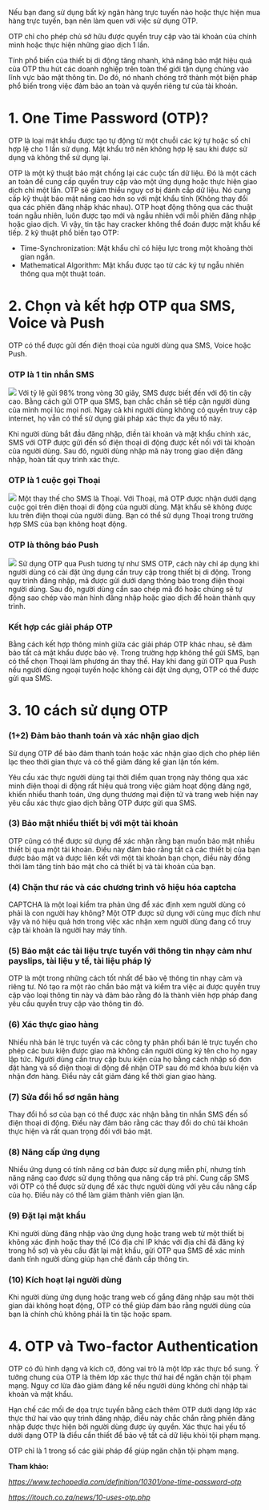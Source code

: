Nếu bạn đang sử dụng bất kỳ ngân hàng trực tuyến nào hoặc thực hiện mua hàng trực tuyến, bạn nên làm quen với việc sử dụng OTP.

OTP chỉ cho phép chủ sở hữu được quyền truy cập vào tài khoản của chính mình hoặc thực hiện những giao dịch 1  lần.

Tính phổ biến của thiết bị di động tăng nhanh, khả năng bảo mật hiệu quả của OTP thu hút các doanh nghiệp trên toàn thế giới tận dụng chúng vào lĩnh vực bảo mật thông tin. Do đó, nó nhanh chóng trở thành một biện pháp phổ biến trong việc đảm bảo an toàn và quyền riêng tư của tài khoản.
# 1. One Time Password (OTP)?
OTP là loại mật khẩu được tạo tự động từ một chuỗi các ký tự hoặc số chỉ hợp lệ cho 1 lần sử dụng. Mật khẩu trở nên không hợp lệ sau khi được sử dụng và không thể sử dụng lại. 

OTP là một kỹ thuật bảo mật chống lại các cuộc tấn dữ liệu. Đó là một cách an toàn để cung cấp quyền truy cập vào một ứng dụng hoặc thực hiện giao dịch chỉ một lần. OTP sẽ giảm thiểu nguy cơ bị đánh cắp dữ liệu. Nó cung cấp kỹ thuật bảo mật nâng cao hơn so với mật khẩu tĩnh (Không thay đổi qua các phiên đăng nhập khác nhau). OTP hoạt động thông qua các thuật toán ngẫu nhiên, luôn được tạo mới và ngẫu nhiên với mỗi phiên đăng nhập hoặc giao dịch. Vì vậy, tin tặc hay cracker không thể đoán được mật khẩu kế tiếp. 2 kỹ thuật phổ biến tạo OTP: 
* Time-Synchronization: Mật khẩu chỉ có hiệu lực trong một khoảng thời gian ngắn.
* Mathematical Algorithm: Mật khẩu được tạo từ các ký tự ngẫu nhiên thông qua một thuật toán.
# 2. Chọn và kết hợp OTP qua SMS, Voice và Push
OTP có thể được gửi đến điện thoại của người dùng qua SMS, Voice hoặc Push.
### OTP là 1 tin nhắn SMS
![](https://images.viblo.asia/094a82d1-bb3e-460c-ae9e-2f8e13ee3ec2.png)
Với tỷ lệ gửi 98% trong vòng 30 giây, SMS được biết đến với độ tin cậy cao. Bằng cách gửi OTP qua SMS, bạn chắc chắn sẽ tiếp cận người dùng của mình mọi lúc mọi nơi. Ngay cả khi người dùng không có quyền truy cập internet, họ vẫn có thể sử dụng giải pháp xác thực đa yếu tố này.

Khi người dùng bắt đầu đăng nhập, điền tài khoản và mật khẩu chính xác, SMS với OTP được gửi đến số điện thoại di động được kết nối với tài khoản của người dùng. Sau đó, người dùng nhập mã này trong giao diện đăng nhập, hoàn tất quy trình xác thực. 
### OTP là 1 cuộc gọi Thoại
![](https://images.viblo.asia/8fe471e6-3195-4b64-ac98-13dd41b6e263.jpg)
Một thay thế cho SMS là Thoại. Với Thoại, mã OTP được nhận dưới dạng cuộc gọi trên điện thoại di động của người dùng. Mật khẩu sẽ không được lưu trên điện thoại của người dùng. Bạn có thể sử dụng Thoại trong trường hợp SMS của bạn không hoạt động. 
### OTP là thông báo Push
![](https://images.viblo.asia/84afa70b-d771-44e7-89dc-20f6b485048c.png)
Sử dụng OTP qua Push tương tự như SMS OTP, cách này chỉ áp dụng khi người dùng có cài đặt ứng dụng cần truy cập trong thiết bị di động. Trong quy trình đăng nhập, mã được gửi dưới dạng thông báo trong điện thoại người dùng. Sau đó, người dùng cần sao chép mã đó hoặc chúng sẽ tự động sao chép vào màn hình đăng nhập hoặc giao dịch để hoàn thành quy trình. 
### Kết hợp các giải pháp OTP
Bằng cách kết hợp thông minh giữa các giải pháp OTP khác nhau, sẽ đảm bảo tất cả mật khẩu được bảo vệ. Trong trường hợp không thể gửi SMS, bạn có thể chọn Thoại làm phương án thay thế. Hay khi đang gửi OTP qua Push nếu người dùng ngoại tuyến hoặc không cài đặt ứng dụng, OTP có thể được gửi qua SMS.
# 3. 10 cách sử dụng OTP
### (1+2) Đảm bảo thanh toán và xác nhận giao dịch
Sử dụng OTP để bảo đảm thanh toán hoặc xác nhận giao dịch cho phép liên lạc theo thời gian thực và có thể giảm đáng kể gian lận tốn kém.

Yêu cầu xác thực người dùng tại thời điểm quan trọng này thông qua xác minh điện thoại di động rất hiệu quả trong việc giảm hoạt động đáng ngờ, khiến nhiều thanh toán, ứng dụng thương mại điện tử và trang web hiện nay yêu cầu xác thực giao dịch bằng OTP được gửi qua SMS.
### (3) Bảo mật nhiều thiết bị với một tài khoản
OTP cũng có thể được sử dụng để xác nhận rằng bạn muốn bảo mật nhiều thiết bị qua một tài khoản. Điều này đảm bảo rằng tất cả các thiết bị của bạn được bảo mật và được liên kết với một tài khoản bạn chọn, điều này đồng thời làm tăng tính bảo mật cho cả thiết bị và tài khoản của bạn.

### (4) Chặn thư rác và các chương trình vô hiệu hóa captcha
CAPTCHA là một loại kiểm tra phản ứng để xác định xem người dùng có phải là con người hay không? Một OTP được sử dụng với cùng mục đích như vậy và nó hiệu quả hơn trong việc xác nhận xem người dùng đang cố truy cập tài khoản là người hay máy tính.

### (5) Bảo mật các tài liệu trực tuyến với thông tin nhạy cảm như payslips, tài liệu y tế, tài liệu pháp lý
OTP là một trong những cách tốt nhất để bảo vệ thông tin nhạy cảm và riêng tư. Nó tạo ra một rào chắn bảo mật và kiểm tra việc ai được quyền truy cập vào loại thông tin này và đảm bảo rằng đó là thành viên hợp pháp đang yêu cầu quyền truy cập vào thông tin đó.

### (6) Xác thực giao hàng
Nhiều nhà bán lẻ trực tuyến và các công ty phân phối bán lẻ trực tuyến cho phép các bưu kiện được giao mà không cần người dùng ký tên cho họ ngay lập tức. Người dùng cần truy cập bưu kiện của họ bằng cách nhập số đơn đặt hàng và số điện thoại di động để nhận OTP sau đó mở khóa bưu kiện và nhận đơn hàng. Điều này cắt giảm đáng kể thời gian giao hàng.

### (7) Sửa đổi hồ sơ ngân hàng 
Thay đổi hồ sơ của bạn có thể được xác nhận bằng tin nhắn SMS đến số điện thoại di động. Điều này đảm bảo rằng các thay đổi do chủ tài khoản thực hiện và rất quan trọng đối với bảo mật.

### (8) Nâng cấp ứng dụng
Nhiều ứng dụng có tính năng cơ bản được sử dụng miễn phí, nhưng tính năng nâng cao được sử dụng thông qua nâng cấp trả phí. Cung cấp SMS với OTP có thể được sử dụng để xác thực người dùng với yêu cầu nâng cấp của họ. Điều này có thể làm giảm thành viên gian lận.

### (9) Đặt lại mật khẩu
Khi người dùng đăng nhập vào ứng dụng hoặc trang web từ một thiết bị không xác định hoặc thay thế (Có địa chỉ IP khác với địa chỉ đã đăng ký trong hồ sơ) và yêu cầu đặt lại mật khẩu, gửi OTP qua SMS để xác minh danh tính người dùng giúp hạn chế đánh cắp thông tin.

### (10) Kích hoạt lại người dùng
Khi người dùng ứng dụng hoặc trang web cố gắng đăng nhập sau một thời gian dài không hoạt động, OTP có thể giúp đảm bảo rằng người dùng của bạn là chính chủ không phải là tin tặc hoặc spam.
# 4. OTP và Two-factor Authentication
OTP có đủ hình dạng và kích cỡ, đóng vai trò là một lớp xác thực bổ sung. Ý tưởng chung của OTP là thêm lớp xác thực thứ hai để ngăn chặn tội phạm mạng. Nguy cơ lừa đảo giảm đáng kể nếu người dùng không chỉ nhập tài khoản và mật khẩu.

Hạn chế các mối đe dọa trực tuyến bằng cách thêm OTP dưới dạng lớp xác thực thứ hai vào quy trình đăng nhập, điều này chắc chắn rằng phiên đăng nhập được thực hiện bởi người dùng được ủy quyền. Xác thực hai yếu tố dưới dạng OTP là điều cần thiết để bảo vệ tất cả dữ liệu khỏi tội phạm mạng.

OTP chỉ là 1 trong số các giải pháp để giúp ngăn chặn tội phạm mạng.

**Tham khảo:**

*https://www.techopedia.com/definition/10301/one-time-password-otp*

*https://itouch.co.za/news/10-uses-otp.php*